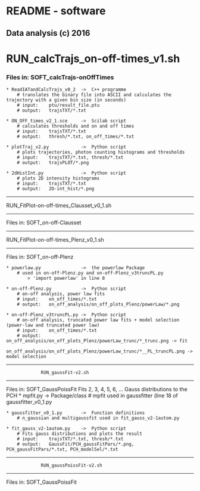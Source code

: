 # README - software
## Data analysis (c) 2016

# RUN_calcTrajs_on-off-times_v1.sh

### Files in: SOFT_calcTrajs-onOffTimes
	* ReadIATandCalcTrajs_v0_2	->	C++ programme
		# translates the binary file into ASCII and calculates the trajectory with a given bin size (in seconds)
		# input:	ptu/result_file.ptu
		# output:	trajsTXT/*.txt
	
	* ON_OFF_times_v2_1.sce		->	Scilab script 
		# calculates thresholds and on and off times
		# input: 	trajsTXT/*.txt
		# output:	thresh/*.txt, on_off_times/*.txt

	* plotTraj_v2.py			->	Python script
		# plots trajectories, photon counting histograms and thresholds
		# input:	trajsTXT/*.txt, thresh/*.txt
		# output:	trajsPLOT/*.png

	* 2dHistInt.py				->	Python script
		# plots 2D intensity histograms
		# input:	trajsTXT/*.txt
		# output:	2D-int_hist/*.png


**************************************************
   RUN_FitPlot-on-off-times_Clausset_v0_1.sh
**************************************************
Files in:	SOFT_on-off-Clausset


**************************************************
   RUN_FitPlot-on-off-times_Plenz_v0_1.sh
**************************************************
Files in:	SOFT_on-off-Plenz

	* powerlaw.py				->	the powerlaw Package 
		# used in on-off-Plenz.py and on-off-Plenz_v3truncPL.py
			> 'import powerlaw' in line 8

	* on-off-Plenz.py			->	Python script
		# on-off analysis, power law fits
		# input:	on_off_times/*.txt
		# output:	on_off_analysis/on_off_plots_Plenz/powerLaw/*.png

	* on-off-Plenz_v3truncPL.py	->	Python script
		# on-off analysis, truncated power law fits + model selection (power-law and truncated power law)
		# input:	on_off_times/*.txt
		# output:	on_off_analysis/on_off_plots_Plenz/powerLaw_trunc/*_trunc.png -> fit
					on_off_analysis/on_off_plots_Plenz/powerLaw_trunc/*__PL_truncPL.png -> model selection
	

**************************************************
                 RUN_gaussFit-v2.sh
**************************************************
Files in:	SOFT_GaussPoissFit
	Fits 2, 3, 4, 5, 6, ... Gauss distributions to the PCH
	* mpfit.py					->	Package/class 
		# mpfit used in gaussfitter (line 18 of gaussfitter_v0_1.py

	* gaussfitter_v0_1.py		->	Function definitions
		# n_gaussian and multigaussfit used in fit_gauss_v2-1autom.py

	* fit_gauss_v2-1autom.py	->	Python script
		# Fits gauss distributions and plots the result
		# input:	trajsTXT/*.txt, thresh/*.txt
		# output:	GaussFit/PCH_gaussFitPars/*.png, PCH_gaussFitPars/*.txt, PCH_modelSel/*.txt
		
**************************************************
                 RUN_gaussPoissFit-v2.sh
**************************************************
Files in:	SOFT_GaussPoissFit


